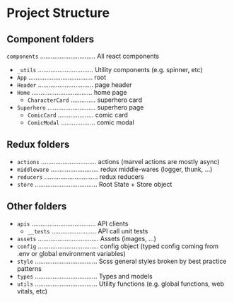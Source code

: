 # Project Structure

## Component folders

`components` ............................... All react components
* `_utils` ............................... Utility components (e.g. spinner, etc)
* `App` .................................... root  
* `Header` ............................... page header
* `Home` .................................. home page
    * `CharacterCard` .............. superhero card
* `Superhero` ........................... superhero page
    * `ComicCard` .................... comic card
    * `ComicModal` ................... comic modal


## Redux folders
* `actions` ............................... actions (marvel actions are mostly async)
* `middleware` ........................... redux middle-wares (logger, thunk, ...) 
* `reducers` .............................. redux reducers
* `store` ................................... Root State + Store object

## Other folders
* `apis` .................................... API clients
    * `__tests` ......................... API call unit tests
* `assets` .................................. Assets (images, ...)
* `config` .................................. config object (typed config coming from .env or global environment variables)
* `style` ................................... Scss general styles broken by best practice patterns
* `types` ................................... Types and models
* `utils` ................................... Utility functions (e.g. global functions, web vitals, etc)
